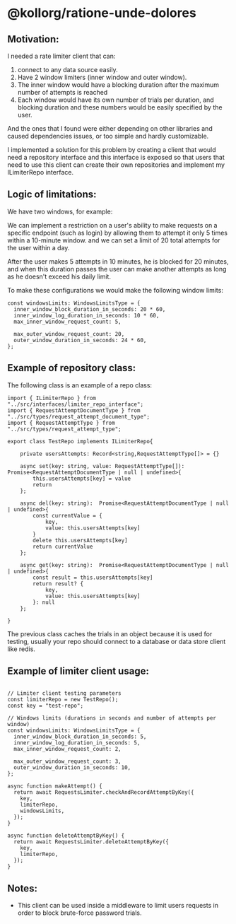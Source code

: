 ﻿# @kollorg/ratione-unde-dolores
## Motivation:
I needed a rate limiter client that can:
<ol>
<li>connect to any data source easily.
<li>Have 2 window limiters (inner window and outer window).
<li>The inner window would have a blocking duration after the maximum number of attempts is reached
<li>Each window would have its own number of trials per duration, and blocking duration and these numbers would be easily specified by the user.

</ol>

And the ones that I found were either depending on other libraries and caused dependencies issues, or too simple and hardly customizable.

I implemented a solution for this problem by creating a client that would need a repository interface and this interface is exposed so that users that need to use this client can create their own repositories and implement my ILimiterRepo interface.

## Logic of limitations:
We have two windows, for example:

We can implement a restriction on a user's ability to make requests on a specific endpoint (such as login) by allowing them to attempt it only 5 times within a 10-minute window. and we can set a limit of 20 total attempts for the user within a day.

After the user makes 5 attempts in 10 minutes, he is blocked for 20 minutes, and when this duration passes the user can make another attempts as long as he doesn't exceed his daily limit.

To make these configurations we would make the following window limits:
```
const windowsLimits: WindowsLimitsType = {
  inner_window_block_duration_in_seconds: 20 * 60,
  inner_window_log_duration_in_seconds: 10 * 60,
  max_inner_window_request_count: 5,

  max_outer_window_request_count: 20,
  outer_window_duration_in_seconds: 24 * 60,
};
```

## Example of repository class:
The following class is an example of a repo class:

```
import { ILimiterRepo } from "../src/interfaces/limiter_repo_interface";
import { RequestAttemptDocumentType } from "../src/types/request_attempt_document_type";
import { RequestAttemptType } from "../src/types/request_attempt_type";

export class TestRepo implements ILimiterRepo{

    private usersAttempts: Record<string,RequestAttemptType[]> = {}

    async set(key: string, value: RequestAttemptType[]):  Promise<RequestAttemptDocumentType | null | undefined>{
        this.usersAttempts[key] = value
        return
    };

    async del(key: string):  Promise<RequestAttemptDocumentType | null | undefined>{
        const currentValue = {
            key,
            value: this.usersAttempts[key]
        }
        delete this.usersAttempts[key]
        return currentValue
    };

    async get(key: string):  Promise<RequestAttemptDocumentType | null | undefined>{
        const result = this.usersAttempts[key]
        return result? {
            key,
            value: this.usersAttempts[key]
        }: null
    };
    
}
```

 The previous class caches the trials in an object because it is used for testing, usually your repo should connect to a database or data store client like redis.


## Example of limiter client usage:

```

// Limiter client testing parameters
const limiterRepo = new TestRepo();
const key = "test-repo";

// Windows limits (durations in seconds and number of attempts per window)
const windowsLimits: WindowsLimitsType = {
  inner_window_block_duration_in_seconds: 5,
  inner_window_log_duration_in_seconds: 5,
  max_inner_window_request_count: 2,

  max_outer_window_request_count: 3,
  outer_window_duration_in_seconds: 10,
};

async function makeAttempt() {
  return await RequestsLimiter.checkAndRecordAttemptByKey({
    key,
    limiterRepo,
    windowsLimits,
  });
}

async function deleteAttemptByKey() {
  return await RequestsLimiter.deleteAttemptByKey({
    key,
    limiterRepo,
  });
}

```

## Notes:
<ul>
<li>
This client can be used inside a middleware to limit users requests in order to block brute-force password trials.
</ol>
